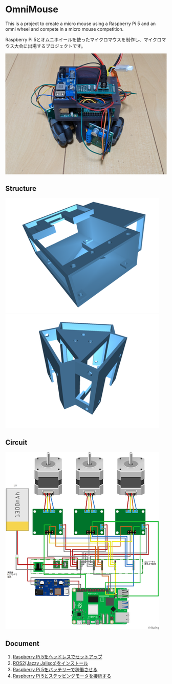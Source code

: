 # OmniMouse

This is a project to create a micro mouse using a Raspberry Pi 5 and an omni wheel and compete in a micro mouse competition.

Raspberry Pi 5とオムニホイールを使ったマイクロマウスを制作し、マイクロマウス大会に出場するプロジェクトです。

<img src="./docs/images/OmniMouse.jpg" width="640"/>

## Structure

<img src="./docs/images/OmniMouse_Body.png" width="480"/>

<img src="./docs/images/OmniMouse_Frame.png" width="480"/>

## Circuit

<img src="./docs/images/OmniMouse_Circuit.png" width="480"/>

## Document

1. [Raspberry Pi 5をヘッドレスでセットアップ](docs/raspberry_pi_5_os_setup.md)
2. [ROS2(Jazzy Jalisco)をインストール](docs/ros2_setup.md)
3. [Raspberry Pi 5をバッテリーで稼働させる](docs/running_raspberry_pi_5_on_battery.md)
4. [Raspberry Pi 5とステッピングモータを接続する](docs/3_stepper_motor.md)